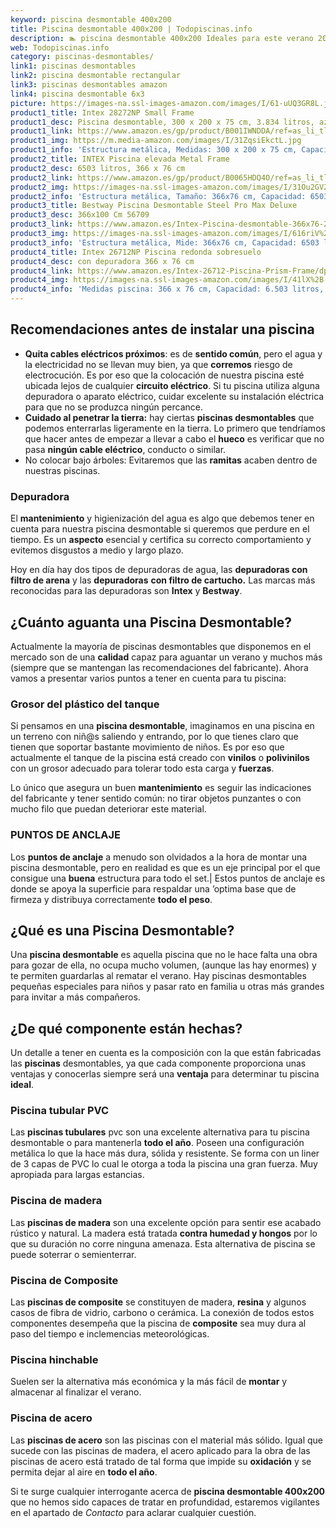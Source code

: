 ```yaml
---
keyword: piscina desmontable 400x200
title: Piscina desmontable 400x200 | Todopiscinas.info
description: 🏊 piscina desmontable 400x200 Ideales para este verano 2021. Aquí puedes comprar piscina desmontable 400x200 y comparar con otras similares. No dejes escapar piscina desmontable 400x200 a un precio realmente tentador.
web: Todopiscinas.info
category: piscinas-desmontables/
link1: piscinas desmontables
link2: piscina desmontable rectangular
link3: piscinas desmontables amazon
link4: piscina desmontable 6x3
picture: https://images-na.ssl-images-amazon.com/images/I/61-uUQ3GR8L.jpg
product1_title: Intex 28272NP Small Frame
product1_desc: Piscina desmontable, 300 x 200 x 75 cm, 3.834 litros, azul
product1_link: https://www.amazon.es/gp/product/B001IWNDDA/ref=as_li_tl?ie=UTF8&camp=3638&creative=24630&creativeASIN=B001IWNDDA&linkCode=as2&tag=todopiscinas0e-21&linkId=25b9d647487c889cb6ef56ed63f50ca1
product1_img: https://m.media-amazon.com/images/I/31ZqsiEkctL.jpg
product1_info: 'Estructura metálica, Medidas: 300 x 200 x 75 cm, Capacidad: 3.834 litros, Para 6 personas (+ 6 años), Fácil montaje, Forma rectangular'
product2_title: INTEX Piscina elevada Metal Frame
product2_desc: 6503 litros, 366 x 76 cm
product2_link: https://www.amazon.es/gp/product/B0065HDQ4O/ref=as_li_tl?ie=UTF8&camp=3638&creative=24630&creativeASIN=B0065HDQ4O&linkCode=as2&tag=todopiscinas0e-21&linkId=ed2430e3ba564d3527ee103df33ed7b3
product2_img: https://images-na.ssl-images-amazon.com/images/I/31Ou2GV2SAL.jpg
product2_info: 'Estructura metálica, Tamaño: 366x76 cm, Capacidad: 6503 litros, Forma circular, De 4 a 7 personas (+6 años)'
product3_title: Bestway Piscina Desmontable Steel Pro Max Deluxe
product3_desc: 366x100 Cm 56709
product3_link: https://www.amazon.es/Intex-Piscina-desmontable-366x76-28210NP/dp/B0065HDQ4O?__mk_es_ES=%C3%85M%C3%85%C5%BD%C3%95%C3%91&crid=25UQGV9HG2INI&dchild=1&keywords=piscinas+desmontables&qid=1615854176&sprefix=piscinas+dem%2Caps%2C201&sr=8-5&linkCode=ll1&tag=todopiscinas0e-21&linkId=34f200977c6cbaab1f3f4d9ac0e64755&language=es_ES&ref_=as_li_ss_tl
product3_img: https://images-na.ssl-images-amazon.com/images/I/616riV%2BiY3L.jpg
product3_info: 'Estructura metálica, Mide: 366x76 cm, Capacidad: 6503 litros, De 4 a 7 personas mayores de 6 años, Forma circular, Tecnología Super-Tough'
product4_title: Intex 26712NP Piscina redonda sobresuelo
product4_desc: con depuradora 366 x 76 cm
product4_link: https://www.amazon.es/Intex-26712-Piscina-Prism-Frame/dp/B07FB823GL?__mk_es_ES=%C3%85M%C3%85%C5%BD%C3%95%C3%91&dchild=1&keywords=piscinas+desmontables+con+depuradora&qid=1615936418&sr=8-5&linkCode=ll1&tag=todopiscinas0e-21&linkId=d98699de7830cd471766fa1daa36de34&language=es_ES&ref_=as_li_ss_tl
product4_img: https://images-na.ssl-images-amazon.com/images/I/41lX%2B-YpibL.jpg
product4_info: 'Medidas piscina: 366 x 76 cm, Capacidad: 6.503 litros, Incluye depuradora de cartucha A, Lona resistente triple capa'
---
```




## Recomendaciones antes de instalar una piscina



*   **Quita cables eléctricos próximos**: es de **sentido común**, pero el agua y la electricidad no se llevan muy bien, ya que **corremos** riesgo de electrocución. Es por eso que la colocación de nuestra piscina esté ubicada lejos de cualquier **circuito eléctrico**. Si tu piscina utiliza alguna depuradora o aparato eléctrico, cuidar excelente su instalación eléctrica para que no se produzca ningún percance.
*   **Cuidado al penetrar la tierra:** hay ciertas **piscinas desmontables** que podemos enterrarlas ligeramente en la tierra. Lo primero  que tendríamos que hacer antes de empezar a llevar a cabo el **hueco** es verificar que no pasa **ningún cable eléctrico**, conducto o similar.
*   No colocar bajo árboles: Evitaremos que las **ramitas** acaben dentro de nuestras piscinas.


### Depuradora

El **mantenimiento** y higienización del agua es algo que debemos tener en cuenta para nuestra piscina desmontable si queremos que perdure en el tiempo. Es un **aspecto** esencial y certifica su correcto comportamiento y evitemos disgustos a medio y largo plazo.

Hoy en día hay dos tipos de depuradoras de agua, las **depuradoras con filtro de arena** y  las **depuradoras** **con filtro de cartucho.** Las marcas más reconocidas para las depuradoras son **Intex** y **Bestway**.

<brand-panel :title=product1_title :desc=product1_desc :img=product1_img :link=product1_link></brand-panel>


## ¿Cuánto aguanta una Piscina Desmontable?

Actualmente la mayoría de piscinas desmontables que disponemos en el mercado son de una **calidad** capaz para aguantar un verano y muchos más (siempre que se mantengan las recomendaciones del fabricante). Ahora vamos a presentar varios puntos a tener en cuenta para tu piscina:


### Grosor del plástico del tanque

Si pensamos en una **piscina desmontable**, imaginamos en una piscina en un terreno con niñ@s saliendo y entrando, por lo que tienes claro que tienen que soportar bastante movimiento de niños. Es por eso que actualmente el tanque de la piscina está creado con **vinilos** o **polivinilos** con un grosor adecuado para tolerar todo esta carga y **fuerzas**.

Lo único que asegura un	 buen **mantenimiento** es seguir las indicaciones del fabricante y tener sentido común: no tirar objetos punzantes o con mucho filo que puedan deteriorar este material.


### PUNTOS DE ANCLAJE

Los **puntos de anclaje** a menudo son olvidados a la hora de montar una piscina desmontable, pero en realidad es que es un eje principal por el que consigue una **buena** estructura para todo el set.| Estos puntos de anclaje es donde se apoya la superficie para respaldar una ’optima base que de firmeza y distribuya correctamente **todo el peso**.
## ¿Qué es una Piscina Desmontable?

Una **piscina desmontable** es aquella piscina que no le hace falta una obra para gozar de ella, no ocupa mucho volumen, (aunque las hay enormes) y te permiten guardarlas al rematar el verano. Hay piscinas desmontables pequeñas especiales para niños y pasar rato en familia u otras más grandes para invitar a más compañeros.


## ¿De qué componente están hechas?

Un detalle a tener en cuenta es la composición con la que están fabricadas las **piscinas** desmontables, ya que cada componente proporciona unas ventajas y conocerlas siempre será una **ventaja** para determinar tu piscina **ideal**.


### Piscina tubular PVC

Las **piscinas tubulares** pvc son una excelente alternativa para tu piscina desmontable o para mantenerla **todo el año**. Poseen una configuración metálica lo que la hace más dura, sólida y resistente. Se forma con un liner de 3 capas de PVC lo cual le otorga a toda la piscina una gran fuerza. Muy apropiada para largas estancias.


### Piscina de madera

Las **piscinas de madera** son una excelente opción para sentir ese acabado rústico y natural. La madera está tratada **contra humedad y hongos** por lo que su duración no corre ninguna amenaza. Esta alternativa de piscina se puede soterrar o semienterrar.


### Piscina de Composite

Las **piscinas de composite** se constituyen de madera, **resina** y algunos casos de fibra de vidrio, carbono o cerámica. La conexión de todos estos componentes desempeña que la piscina de **composite** sea muy dura al paso del tiempo e inclemencias meteorológicas.


### Piscina hinchable

Suelen ser la alternativa más económica y la más fácil de **montar** y almacenar al finalizar el verano.


### Piscina de acero

Las **piscinas de acero** son las piscinas con el material más sólido. Igual que sucede con las piscinas de madera, el acero aplicado para la obra de las piscinas de acero está tratado de tal forma que impide su **oxidación** y se permita dejar al aire en **todo el año**.

Si te surge cualquier interrogante acerca de **piscina desmontable 400x200** que no hemos sido capaces de tratar en profundidad, estaremos vigilantes en el apartado de _Contacto_ para aclarar cualquier cuestión.

<stats-list :link1=link1 :link2=link2 :link3=link3 :link4=link4 :category=category></stats-list>

<external-banner></external-banner>
